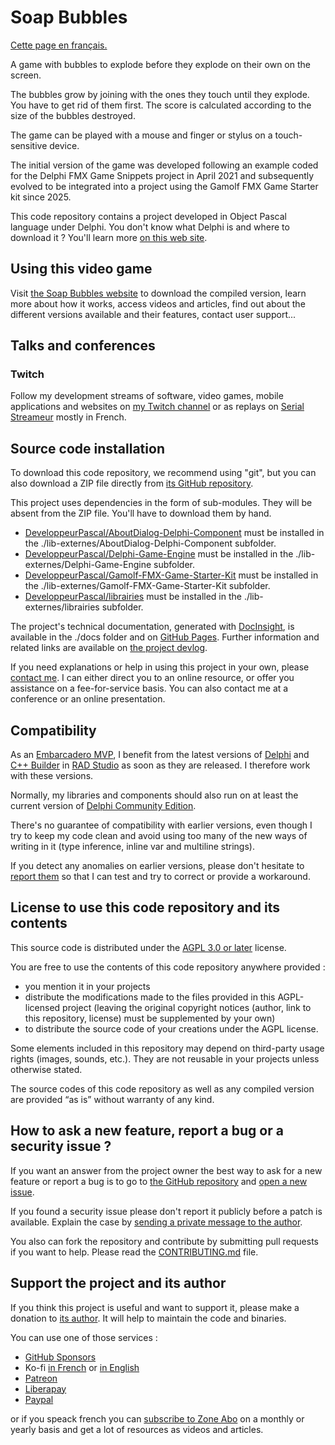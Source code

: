 # Soap Bubbles

[Cette page en français.](LISEZMOI.md)

A game with bubbles to explode before they explode on their own on the screen.

The bubbles grow by joining with the ones they touch until they explode. You have to get rid of them first. The score is calculated according to the size of the bubbles destroyed.

The game can be played with a mouse and finger or stylus on a touch-sensitive device.

The initial version of the game was developed following an example coded for the Delphi FMX Game Snippets project in April 2021 and subsequently evolved to be integrated into a project using the Gamolf FMX Game Starter kit since 2025.

This code repository contains a project developed in Object Pascal language under Delphi. You don't know what Delphi is and where to download it ? You'll learn more [on this web site](https://delphi-resources.developpeur-pascal.fr/).

## Using this video game

Visit [the Soap Bubbles website](https://soapbubbles.gamolf.fr)  to download the compiled version, learn more about how it works, access videos and articles, find out about the different versions available and their features, contact user support...

## Talks and conferences

### Twitch

Follow my development streams of software, video games, mobile applications and websites on [my Twitch channel](https://www.twitch.tv/patrickpremartin) or as replays on [Serial Streameur](https://serialstreameur.fr) mostly in French.

## Source code installation

To download this code repository, we recommend using "git", but you can also download a ZIP file directly from [its GitHub repository](https://github.com/DeveloppeurPascal/SoapBubbles).

This project uses dependencies in the form of sub-modules. They will be absent from the ZIP file. You'll have to download them by hand.

* [DeveloppeurPascal/AboutDialog-Delphi-Component](https://github.com/DeveloppeurPascal/AboutDialog-Delphi-Component) must be installed in the ./lib-externes/AboutDialog-Delphi-Component subfolder.
* [DeveloppeurPascal/Delphi-Game-Engine](https://github.com/DeveloppeurPascal/Delphi-Game-Engine) must be installed in the ./lib-externes/Delphi-Game-Engine subfolder.
* [DeveloppeurPascal/Gamolf-FMX-Game-Starter-Kit](https://github.com/DeveloppeurPascal/Gamolf-FMX-Game-Starter-Kit) must be installed in the ./lib-externes/Gamolf-FMX-Game-Starter-Kit subfolder.
* [DeveloppeurPascal/librairies](https://github.com/DeveloppeurPascal/librairies) must be installed in the ./lib-externes/librairies subfolder.

The project's technical documentation, generated with [DocInsight](https://devjetsoftware.com/products/documentation-insight/), is available in the ./docs folder and on [GitHub Pages](https://developpeurpascal.github.io/SoapBubbles). Further information and related links are available on [the project devlog](https://developpeur-pascal.fr/soap-bubbles.html).

If you need explanations or help in using this project in your own, please [contact me](https://developpeur-pascal.fr/nous-contacter.php). I can either direct you to an online resource, or offer you assistance on a fee-for-service basis. You can also contact me at a conference or an online presentation.

## Compatibility

As an [Embarcadero MVP](https://www.embarcadero.com/resources/partners/mvp-directory), I benefit from the latest versions of [Delphi](https://www.embarcadero.com/products/delphi) and [C++ Builder](https://www.embarcadero.com/products/cbuilder) in [RAD Studio](https://www.embarcadero.com/products/rad-studio) as soon as they are released. I therefore work with these versions.

Normally, my libraries and components should also run on at least the current version of [Delphi Community Edition](https://www.embarcadero.com/products/delphi/starter).

There's no guarantee of compatibility with earlier versions, even though I try to keep my code clean and avoid using too many of the new ways of writing in it (type inference, inline var and multiline strings).

If you detect any anomalies on earlier versions, please don't hesitate to [report them](https://github.com/DeveloppeurPascal/SoapBubbles/issues) so that I can test and try to correct or provide a workaround.

## License to use this code repository and its contents

This source code is distributed under the [AGPL 3.0 or later](https://choosealicense.com/licenses/agpl-3.0/) license.

You are free to use the contents of this code repository anywhere provided :
* you mention it in your projects
* distribute the modifications made to the files provided in this AGPL-licensed project (leaving the original copyright notices (author, link to this repository, license) must be supplemented by your own)
* to distribute the source code of your creations under the AGPL license.

Some elements included in this repository may depend on third-party usage rights (images, sounds, etc.). They are not reusable in your projects unless otherwise stated.

The source codes of this code repository as well as any compiled version are provided “as is” without warranty of any kind.

## How to ask a new feature, report a bug or a security issue ?

If you want an answer from the project owner the best way to ask for a new feature or report a bug is to go to [the GitHub repository](https://github.com/DeveloppeurPascal/SoapBubbles) and [open a new issue](https://github.com/DeveloppeurPascal/SoapBubbles/issues).

If you found a security issue please don't report it publicly before a patch is available. Explain the case by [sending a private message to the author](https://developpeur-pascal.fr/nous-contacter.php).

You also can fork the repository and contribute by submitting pull requests if you want to help. Please read the [CONTRIBUTING.md](CONTRIBUTING.md) file.

## Support the project and its author

If you think this project is useful and want to support it, please make a donation to [its author](https://github.com/DeveloppeurPascal). It will help to maintain the code and binaries.

You can use one of those services :

* [GitHub Sponsors](https://github.com/sponsors/DeveloppeurPascal)
* Ko-fi [in French](https://ko-fi.com/patrick_premartin_fr) or [in English](https://ko-fi.com/patrick_premartin_en)
* [Patreon](https://www.patreon.com/patrickpremartin)
* [Liberapay](https://liberapay.com/PatrickPremartin)
* [Paypal](https://www.paypal.com/paypalme/patrickpremartin)

or if you speack french you can [subscribe to Zone Abo](https://zone-abo.fr/nos-abonnements.php) on a monthly or yearly basis and get a lot of resources as videos and articles.
